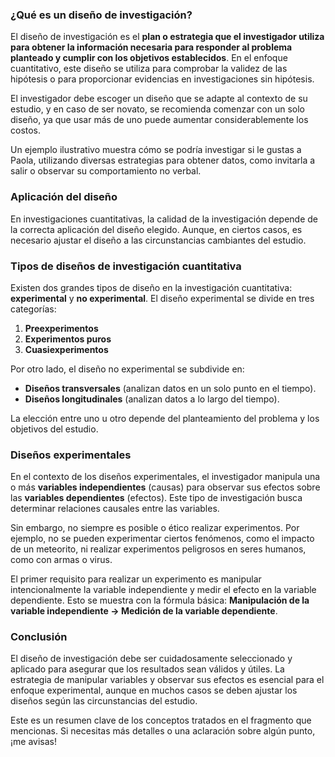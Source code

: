 ### **¿Qué es un diseño de investigación?**

El diseño de investigación es el **plan o estrategia que el investigador utiliza para obtener la información necesaria para responder al problema planteado y cumplir con los objetivos establecidos**. En el enfoque cuantitativo, este diseño se utiliza para comprobar la validez de las hipótesis o para proporcionar evidencias en investigaciones sin hipótesis.

El investigador debe escoger un diseño que se adapte al contexto de su estudio, y en caso de ser novato, se recomienda comenzar con un solo diseño, ya que usar más de uno puede aumentar considerablemente los costos.

Un ejemplo ilustrativo muestra cómo se podría investigar si le gustas a Paola, utilizando diversas estrategias para obtener datos, como invitarla a salir o observar su comportamiento no verbal.
### **Aplicación del diseño**

En investigaciones cuantitativas, la calidad de la investigación depende de la correcta aplicación del diseño elegido. Aunque, en ciertos casos, es necesario ajustar el diseño a las circunstancias cambiantes del estudio.

### **Tipos de diseños de investigación cuantitativa**

Existen dos grandes tipos de diseño en la investigación cuantitativa: **experimental** y **no experimental**. El diseño experimental se divide en tres categorías:

1. **Preexperimentos**
2. **Experimentos puros**
3. **Cuasiexperimentos**

Por otro lado, el diseño no experimental se subdivide en:

- **Diseños transversales** (analizan datos en un solo punto en el tiempo).
- **Diseños longitudinales** (analizan datos a lo largo del tiempo).  

La elección entre uno u otro depende del planteamiento del problema y los objetivos del estudio.
### **Diseños experimentales**

En el contexto de los diseños experimentales, el investigador manipula una o más **variables independientes** (causas) para observar sus efectos sobre las **variables dependientes** (efectos). Este tipo de investigación busca determinar relaciones causales entre las variables.

Sin embargo, no siempre es posible o ético realizar experimentos. Por ejemplo, no se pueden experimentar ciertos fenómenos, como el impacto de un meteorito, ni realizar experimentos peligrosos en seres humanos, como con armas o virus.

El primer requisito para realizar un experimento es manipular intencionalmente la variable independiente y medir el efecto en la variable dependiente. Esto se muestra con la fórmula básica: **Manipulación de la variable independiente → Medición de la variable dependiente**.
### **Conclusión**

El diseño de investigación debe ser cuidadosamente seleccionado y aplicado para asegurar que los resultados sean válidos y útiles. La estrategia de manipular variables y observar sus efectos es esencial para el enfoque experimental, aunque en muchos casos se deben ajustar los diseños según las circunstancias del estudio.

Este es un resumen clave de los conceptos tratados en el fragmento que mencionas. Si necesitas más detalles o una aclaración sobre algún punto, ¡me avisas!